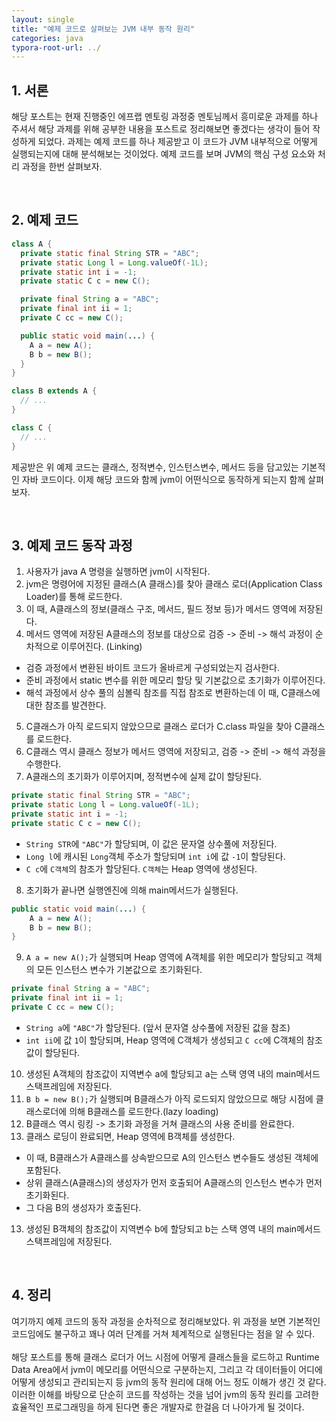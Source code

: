 ```yaml
---
layout: single
title: "예제 코드로 살펴보는 JVM 내부 동작 원리"
categories: java
typora-root-url: ../
---
```


## 1. 서론
해당 포스트는 현재 진행중인 에프랩 멘토링 과정중 멘토님께서 흥미로운 과제를 하나 주셔서 해당 과제를 위해 공부한 내용을 포스트로 정리해보면 좋겠다는
생각이 들어 작성하게 되었다. 과제는 예제 코드를 하나 제공받고 이 코드가 JVM 내부적으로 어떻게 실행되는지에 대해 분석해보는 것이었다. 예제 코드를 보며
JVM의 핵심 구성 요소와 처리 과정을 한번 살펴보자.<br>

<br>

## 2. 예제 코드
```java
class A {
  private static final String STR = "ABC";
  private static Long l = Long.valueOf(-1L);
  private static int i = -1;
  private static C c = new C();

  private final String a = "ABC";
  private final int ii = 1;
  private C cc = new C();

  public static void main(...) {
    A a = new A();
    B b = new B();
  }
}

class B extends A {
  // ...
}

class C {
  // ...
}
```
제공받은 위 예제 코드는 클래스, 정적변수, 인스턴스변수, 메서드 등을 담고있는 기본적인 자바 코드이다. 이제 해당 코드와 함께
jvm이 어떤식으로 동작하게 되는지 함께 살펴보자.<br>

<br>

## 3. 예제 코드 동작 과정
1. 사용자가 java A 명령을 실행하면 jvm이 시작된다.
2. jvm은 명령어에 지정된 클래스(A 클래스)를 찾아 클래스 로더(Application Class Loader)를 통해 로드한다.
3. 이 때, A클래스의 정보(클래스 구조, 메서드, 필드 정보 등)가 메서드 영역에 저장된다.
4. 메서드 영역에 저장된 A클래스의 정보를 대상으로 검증 -> 준비 -> 해석 과정이 순차적으로 이루어진다. (Linking)
- 검증 과정에서 변환된 바이트 코드가 올바르게 구성되었는지 검사한다.
- 준비 과정에서 static 변수를 위한 메모리 할당 및 기본값으로 초기화가 이루어진다.
- 해석 과정에서 상수 풀의 심볼릭 참조를 직접 참조로 변환하는데 이 때, C클래스에 대한 참조를 발견한다.
5. C클래스가 아직 로드되지 않았으므로 클래스 로더가 C.class 파일을 찾아 C클래스를 로드한다.
6. C클래스 역시 클래스 정보가 메서드 영역에 저장되고, 검증 -> 준비 -> 해석 과정을 수행한다.
7. A클래스의 초기화가 이루어지며, 정적변수에 실제 값이 할당된다.
```java
private static final String STR = "ABC";
private static Long l = Long.valueOf(-1L);
private static int i = -1;
private static C c = new C();
```
- `String STR`에 `"ABC"`가 할당되며, 이 값은 문자열 상수풀에 저장된다.
- `Long l`에 캐시된 `Long`객체 주소가 할당되며 `int i`에 값 `-1`이 할당된다.
- `C c`에 `C객체`의 참조가 할당된다. `C객체`는 Heap 영역에 생성된다.
8. 초기화가 끝나면 실행엔진에 의해 main메서드가 실행된다.
```java
public static void main(...) {
    A a = new A();
    B b = new B();
}
```
9. `A a = new A();`가 실행되며 Heap 영역에 A객체를 위한 메모리가 할당되고 객체의 모든 인스턴스 변수가 기본값으로 초기화된다.
```java
private final String a = "ABC";
private final int ii = 1;
private C cc = new C();
```
- `String a`에 `"ABC"`가 할당된다. (앞서 문자열 상수풀에 저장된 값을 참조)
- `int ii`에 값 `1`이 할당되며, Heap 영역에 C객체가 생성되고 `C cc`에 C객체의 참조값이 할당된다.
10. 생성된 A객체의 참조값이 지역변수 a에 할당되고 a는 스택 영역 내의 main메서드 스택프레임에 저장된다.
11. `B b = new B();`가 실행되며 B클래스가 아직 로드되지 않았으므로 해당 시점에 클래스로더에 의해 B클래스를 로드한다.(lazy loading)
12. B클래스 역시 링킹 -> 초기화 과정을 거쳐 클래스의 사용 준비를 완료한다.
13. 클래스 로딩이 완료되면, Heap 영역에 B객체를 생성한다.
- 이 때, B클래스가 A클래스를 상속받으므로 A의 인스턴스 변수들도 생성된 객체에 포함된다.
- 상위 클래스(A클래스)의 생성자가 먼저 호출되어 A클래스의 인스턴스 변수가 먼저 초기화된다.
- 그 다음 B의 생성자가 호출된다.
13. 생성된 B객체의 참조값이 지역변수 b에 할당되고 b는 스택 영역 내의 main메서드 스택프레임에 저장된다.<br>

<br>

## 4. 정리
여기까지 예제 코드의 동작 과정을 순차적으로 정리해보았다. 위 과정을 보면 기본적인 코드임에도 불구하고 꽤나 여러 단계를 거쳐
체계적으로 실행된다는 점을 알 수 있다.<br>
<br>
해당 포스트를 통해 클래스 로더가 어느 시점에 어떻게 클래스들을 로드하고 Runtime Data Area에서 jvm이 메모리를 어떤식으로
구분하는지, 그리고 각 데이터들이 어디에 어떻게 생성되고 관리되는지 등 jvm의 동작 원리에 대해 어느 정도 이해가 생긴 것 같다.
이러한 이해를 바탕으로 단순히 코드를 작성하는 것을 넘어 jvm의 동작 원리를 고려한 효율적인 프로그래밍을 하게 된다면 좋은 개발자로
한걸음 더 나아가게 될 것이다.

